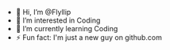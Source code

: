 - 👋 Hi, I’m @Flyllip
- 👀 I’m interested in Coding
- 🌱 I’m currently learning Coding
- ⚡ Fun fact: I'm just a new guy on github.com

<!---
Flyllip/Flyllip is a ✨ special ✨ repository because its `README.md` (this file) appears on your GitHub profile.
You can click the Preview link to take a look at your changes.
--->
